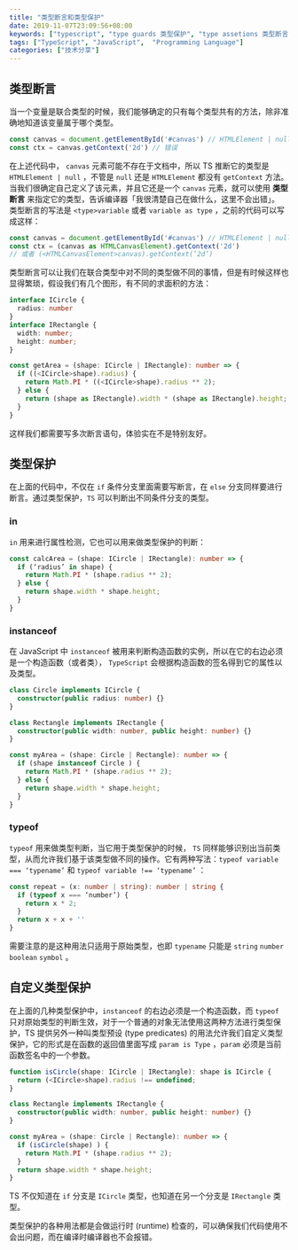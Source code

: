 ```yaml
---
title: "类型断言和类型保护"
date: 2019-11-07T23:09:56+08:00
keywords: ["typescript", "type guards 类型保护", "type assetions 类型断言",  "typescript for beginners", "learn typescript", "static type check", "dive into typescript"]
tags: ["TypeScript", "JavaScript",  "Programming Language"]
categories: ["技术分享"]
---
```


## 类型断言
当一个变量是联合类型的时候，我们能够确定的只有每个类型共有的方法，除非准确地知道该变量属于哪个类型。
```ts
const canvas = document.getElementById('#canvas') // HTMLElement | null
const ctx = canvas.getContext('2d') // 错误
```
在上述代码中， `canvas`  元素可能不存在于文档中，所以 TS 推断它的类型是 `HTMLElement | null` ，不管是 `null` 还是 `HTMLElement` 都没有 `getContext` 方法。当我们很确定自己定义了该元素，并且它还是一个 `canvas` 元素，就可以使用 **类型断言** 来指定它的类型，告诉编译器「我很清楚自己在做什么，这里不会出错」。
类型断言的写法是 `<type>variable` 或者 `variable as type` ，之前的代码可以写成这样：
```ts
const canvas = document.getElementById('#canvas') // HTMLElement | null
const ctx = (canvas as HTMLCanvasElement).getContext('2d') 
// 或者 (<HTMLCanvasElement>canvas).getContext(‘2d’)
```
类型断言可以让我们在联合类型中对不同的类型做不同的事情，但是有时候这样也显得繁琐，假设我们有几个图形，有不同的求面积的方法：
```ts
interface ICircle {
  radius: number
}
interface IRectangle {
  width: number;
  height: number;
}

const getArea = (shape: ICircle | IRectangle): number => {
  if ((<ICircle>shape).radius) {
    return Math.PI * ((<ICircle>shape).radius ** 2);
  } else {
    return (shape as IRectangle).width * (shape as IRectangle).height;
  }
}
```
这样我们都需要写多次断言语句，体验实在不是特别友好。
## 类型保护
在上面的代码中，不仅在 `if` 条件分支里面需要写断言，在 `else` 分支同样要进行断言。通过类型保护，`TS` 可以判断出不同条件分支的类型。
### in
`in` 用来进行属性检测，它也可以用来做类型保护的判断：
```ts
const calcArea = (shape: ICircle | IRectangle): number => {
  if (‘radius’ in shape) {
    return Math.PI * (shape.radius ** 2);
  } else {
    return shape.width * shape.height;
  }
}
```
### instanceof
在 JavaScript 中 `instanceof`  被用来判断构造函数的实例，所以在它的右边必须是一个构造函数（或者类）， `TypeScript` 会根据构造函数的签名得到它的属性以及类型。
```ts
class Circle implements ICircle {
  constructor(public radius: number) {}
}

class Rectangle implements IRectangle {
  constructor(public width: number, public height: number) {}
}

const myArea = (shape: Circle | Rectangle): number => {
  if (shape instanceof Circle ) {
    return Math.PI * (shape.radius ** 2);
  } else {
    return shape.width * shape.height;
  }
}
```
### typeof
`typeof`  用来做类型判断，当它用于类型保护的时候， `TS` 同样能够识别出当前类型，从而允许我们基于该类型做不同的操作。它有两种写法：`typeof variable === ‘typename’`    和 `typeof variable !== ‘typename’` ：
```ts
const repeat = (x: number | string): number | string {
  if (typeof x === ‘number’) {
    return x * 2;
  } 
  return x + x + ''
}
```
需要注意的是这种用法只适用于原始类型，也即 `typename` 只能是 `string`  `number` `boolean` `symbol` 。
## 自定义类型保护
在上面的几种类型保护中，`instanceof` 的右边必须是一个构造函数，而 `typeof`  只对原始类型的判断生效，对于一个普通的对象无法使用这两种方法进行类型保护，TS 提供另外一种叫类型预设 (type predicates) 的用法允许我们自定义类型保护，它的形式是在函数的返回值里面写成 `param is Type` ，`param` 必须是当前函数签名中的一个参数。
```ts
function isCircle(shape: ICircle | IRectangle): shape is ICircle {
  return (<ICircle>shape).radius !== undefined;
}

class Rectangle implements IRectangle {
  constructor(public width: number, public height: number) {}
}

const myArea = (shape: Circle | Rectangle): number => {
  if (isCircle(shape) ) {
    return Math.PI * (shape.radius ** 2);
  }
  return shape.width * shape.height;
}
```
TS 不仅知道在 `if` 分支是 `ICircle` 类型，也知道在另一个分支是 `IRectangle` 类型。

类型保护的各种用法都是会做运行时 (runtime) 检查的，可以确保我们代码使用不会出问题，而在编译时编译器也不会报错。
